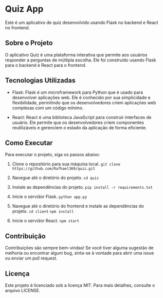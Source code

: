# Quiz App

Este é um aplicativo de quiz desenvolvido usando Flask no backend e React no frontend.

## Sobre o Projeto

O aplicativo Quiz é uma plataforma interativa que permite aos usuários responder a perguntas de múltipla escolha. Ele foi construído usando Flask para o backend e React para o frontend.

## Tecnologias Utilizadas

- Flask: Flask é um microframework para Python que é usado para desenvolver aplicações web. Ele é conhecido por sua simplicidade e flexibilidade, permitindo que os desenvolvedores criem aplicações web complexas com um código mínimo.

- React: React é uma biblioteca JavaScript para construir interfaces de usuário. Ele permite que os desenvolvedores criem componentes reutilizáveis e gerenciem o estado da aplicação de forma eficiente.

## Como Executar

Para executar o projeto, siga os passos abaixo:

1. Clone o repositório para sua máquina local.
``` git clone https://github.com/Rafhael369/quiz.git ```

2. Navegue até o diretório do projeto.
``` cd quiz ```

3. Instale as dependências do projeto.
``` pip install -r requirements.txt ```

4. Inicie o servidor Flask.
``` python app.py ```

5. Navegue até o diretório do frontend e instale as dependências do projeto.
``` cd client ```
``` npm install ```


6. Inicie o servidor React.
``` npm start ```


## Contribuição

Contribuições são sempre bem-vindas! Se você tiver alguma sugestão de melhoria ou encontrar algum bug, sinta-se à vontade para abrir uma issue ou enviar um pull request.

## Licença

Este projeto é licenciado sob a licença MIT. Para mais detalhes, consulte o arquivo LICENSE.
